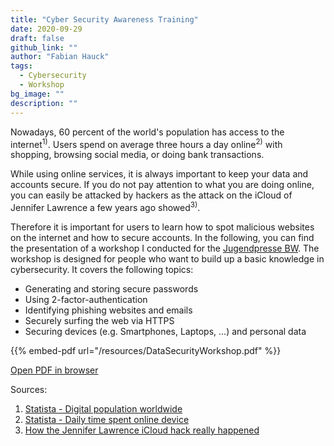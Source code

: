 ```yaml
---
title: "Cyber Security Awareness Training"
date: 2020-09-29
draft: false
github_link: ""
author: "Fabian Hauck"
tags:
  - Cybersecurity
  - Workshop
bg_image: ""
description: ""
---
```


Nowadays, 60 percent of the world's population has access to the internet<sup>1)</sup>. Users spend on average three hours a day online<sup>2)</sup> with shopping, browsing social media, or doing bank transactions.

While using online services, it is always important to keep your data and accounts secure. If you do not pay attention to what you are doing online, you can easily be attacked by hackers as the attack on the iCloud of Jennifer Lawrence a few years ago showed<sup>3)</sup>.

Therefore it is important for users to learn how to spot malicious websites on the internet and how to secure accounts. In the following, you can find the presentation of a workshop I conducted for the [Jugendpresse BW](https://jpbw.de/). The workshop is designed for people who want to build up a basic knowledge in cybersecurity. It covers the following topics:
- Generating and storing secure passwords
- Using 2-factor-authentication
- Identifying phishing websites and emails
- Securely surfing the web via HTTPS
- Securing devices (e.g. Smartphones, Laptops, ...) and personal data

{{% embed-pdf url="/resources/DataSecurityWorkshop.pdf" %}}

[Open PDF in browser](/resources/DataSecurityWorkshop.pdf)

Sources:
1. [Statista - Digital population worldwide](https://www.statista.com/statistics/617136/digital-population-worldwide/)
2. [Statista - Daily time spent online device](https://www.statista.com/statistics/319732/daily-time-spent-online-device/)
3. [How the Jennifer Lawrence iCloud hack really happened](https://bgr.com/2016/03/16/jennifer-lawrence-nudes-icloud-hack/)
